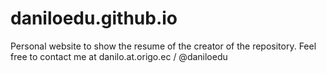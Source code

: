 # daniloedu.github.io

Personal website to show the resume of the creator of the repository. Feel free to contact me at danilo.at.origo.ec / @daniloedu
